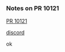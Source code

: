
### Notes on PR 10121

[PR 10121](https://github.com/nushell/nushell/pull/10121)

[discord](https://discord.com/channels/601130461678272522/683070703716925568/1146500591141523477)

ok
